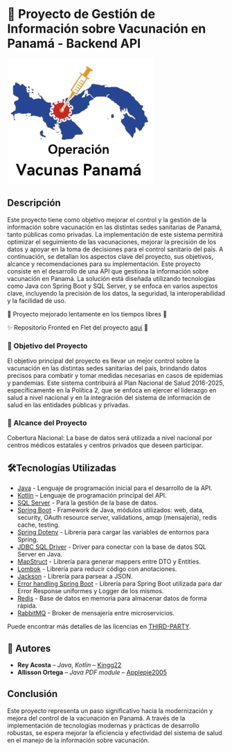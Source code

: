 # :syringe: Proyecto de Gestión de Información sobre Vacunación en Panamá - Backend API

![Imagen logo del proyecto](https://github.com/Kingg22/api-vacunas-panama/blob/main/src/main/resources/images/icon.png?raw=true)

## Descripción

Este proyecto tiene como objetivo mejorar el control y la gestión de la información sobre vacunación en las distintas
sedes sanitarias de Panamá, tanto públicas como privadas. La implementación de este sistema permitirá optimizar el
seguimiento de las vacunaciones, mejorar la precisión de los datos y apoyar en la toma de decisiones para el control
sanitario del país. A continuación, se detallan los aspectos clave del proyecto, sus objetivos, alcance y
recomendaciones para su implementación.
Este proyecto consiste en el desarrollo de una API que gestiona la información sobre vacunación en Panamá. La
solución está diseñada utilizando tecnologías como Java con Spring Boot y SQL Server, y se enfoca en varios aspectos
clave, incluyendo la precisión de los datos, la seguridad, la interoperabilidad y la facilidad de uso.

:construction: Proyecto mejorado lentamente en los tiempos libres :construction:

:sparkles: Repositorio Fronted en Flet del proyecto [aquí](https://github.com/patrickvillarroel/flet-vacunas-panama) :dizzy:

### :pushpin: Objetivo del Proyecto

El objetivo principal del proyecto es llevar un mejor control sobre la vacunación en las distintas sedes sanitarias del
país, brindando datos precisos para combatir y tomar medidas necesarias en casos de epidemias y pandemias. Este sistema
contribuirá al Plan Nacional de Salud 2016-2025, específicamente en la Política 2, que se enfoca en ejercer el liderazgo
en salud a nivel nacional y en la integración del sistema de información de salud en las entidades públicas y privadas.

### :dart: Alcance del Proyecto

Cobertura Nacional:
La base de datos será utilizada a nivel nacional por centros médicos estatales y centros privados que deseen participar.

## :hammer_and_wrench:Tecnologías Utilizadas

- [Java](https://www.java.com/es/) - Lenguaje de programación inicial para el desarrollo de la API.
- [Kotlin](https://kotlinlang.org/) – Lenguaje de programación principal del API.
- [SQL Server](https://www.microsoft.com/es-mx/sql-server) - Para la gestión de la base de datos.
- [Spring Boot](https://spring.io/) - Framework de Java, módulos utilizados: web, data, security, OAuth resource server,
  validations, amqp (mensajería), redis cache, testing.
- [Spring Dotenv](https://github.com/paulschwarz/spring-dotenv) - Librería para cargar las variables de entornos para
  Spring.
- [JDBC SQL Driver](https://learn.microsoft.com/en-us/sql/connect/jdbc/download-microsoft-jdbc-driver-for-sql-server?view=sql-server-ver16) -
  Driver para conectar con la base de datos SQL Server en Java.
- [MapStruct](https://mapstruct.org/) - Librería para generar mappers entre DTO y Entities.
- [Lombok](https://projectlombok.org/) - Librería para reducir código con anotaciones.
- [Jackson](https://github.com/FasterXML/jackson) - Librería para parsear a JSON.
- [Error handling Spring Boot](https://github.com/wimdeblauwe/error-handling-spring-boot-starter/) - Librería para
  Spring Boot utilizada para dar Error Response uniformes y Logger de los mismos.
- [Redis](https://redis.io/) - Base de datos en memoria para almacenar datos de forma rápida.
- [RabbitMQ](https://www.rabbitmq.com/) - Broker de mensajería entre microservicios.

Puede encontrar más detalles de las licencias
en [THIRD-PARTY](https://github.com/Kingg22/api-vacunas-panama/blob/main/THIRD-PARTY.md).

## :pencil: Autores

- **Rey Acosta** – _Java_, _Kotlin_ – [Kingg22](https://github.com/Kingg22)
- **Allisson Ortega** – _Java PDF module_ – [Applepie2005](https://github.com/Applepie2005)

## Conclusión

Este proyecto representa un paso significativo hacia la modernización y mejora del control de la vacunación en Panamá. A
través de la implementación de tecnologías modernas y prácticas de desarrollo robustas, se espera mejorar la eficiencia
y efectividad del sistema de salud en el manejo de la información sobre vacunación.
